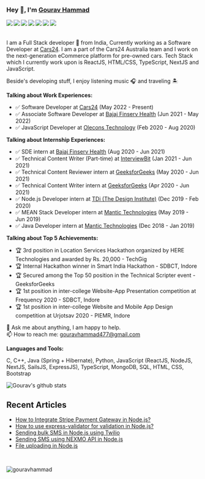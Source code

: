 ### Hey 👋, I'm [Gourav Hammad](https://gouravhammad.herokuapp.com)

<a href="https://www.linkedin.com/in/gouravhammad"> <img align="left" src="https://img.icons8.com/color/48/000000/linkedin.png"></img></a>
<a href="https://twitter.com/gouravhammad"> <img align="left" src="https://img.icons8.com/color/48/000000/twitter.png"></img></a>
<a href="https://www.facebook.com/gouravhammad477"> <img align="left" src="https://img.icons8.com/color/48/000000/facebook-new.png"></img></a>
<a href="https://www.instagram.com/gouravhammad"> <img align="left" src="https://img.icons8.com/color/48/000000/instagram-new.png"></img></a>
<a href="https://medium.com/@gouravhammad477"> <img align="left" src="https://img.icons8.com/color/48/000000/medium-monogram.png"></img></a>
<a href="https://www.youtube.com/channel/UCbLiJz8Td-XTjIt-7wxnNpw"> <img align="left" src="https://img.icons8.com/color/48/000000/youtube.png"></img></a>
<a href="https://gouravhammad.herokuapp.com/"> <img align="left" src="https://img.icons8.com/color/48/000000/shrug-emoticon.png"></img></a>
<br>
<br>
<br>
I am a Full Stack developer 🚀 from India, Currently working as a Software Developer at [Cars24](https://www.cars24.com/). I am a part of the Cars24 Australia team and I work on the next-generation eCommerce platform for pre-owned cars. Tech Stack which I currently work upon is ReactJS, HTML/CSS, TypeScript, NextJS and JavaScript.

Beside's developing stuff, I enjoy listening music 🎧 and traveling 🏝️

**Talking about Work Experiences:**
- ✅ Software Developer at [Cars24](https://www.cars24.com/) (May 2022 - Present)
- ✅ Associate Software Developer at [Bajaj Finserv Health](https://healthrx.co.in/) (Jun 2021 - May 2022)
- ✅ JavaScript Developer at [Olecons Technology](https://olecons.com/) (Feb 2020 - Aug 2020)

**Talking about Internship Experiences:**
- ✅ SDE intern at [Bajaj Finserv Health](https://healthrx.co.in/) (Aug 2020 - Jun 2021)
- ✅ Technical Content Writer (Part-time) at [InterviewBit](https://www.interviewbit.com/) (Jan 2021 - Jun 2021)
- ✅ Technical Content Reviewer intern at [GeeksforGeeks](https://geeksforgeeks.org/) (May 2020 - Jun 2021)
- ✅ Technical Content Writer intern at [GeeksforGeeks](https://geeksforgeeks.org/) (Apr 2020 - Jun 2021) 
- ✅ Node.js Developer intern at [TDi (The Design Institute)](https://thedesigninstitute.in/) (Dec 2019 - Feb 2020)
- ✅ MEAN Stack Developer intern at [Mantic Technologies](https://www.linkedin.com/company/mantic-technologies/about/) (May 2019 - Jun 2019)
- ✅ Java Developer intern at [Mantic Technologies](https://www.linkedin.com/company/mantic-technologies/about/) (Dec 2018 - Jan 2019)

**Talking about Top 5 Achievements:**
- 🏆 3rd position in Location Services Hackathon organized by HERE Technologies and awarded by Rs. 20,000 - TechGig
- 🏆 Internal Hackathon winner in Smart India Hackathon - SDBCT, Indore
- 🏆 Secured among the Top 50 position in the Technical Scripter event - GeeksforGeeks
- 🏆 1st position in inter-college Website-App Presentation competition at Frequency 2020 - SDBCT, Indore
- 🏆 1st position in inter-college Website and Mobile App Design competition at Urjotsav 2020 - PIEMR, Indore

💬 Ask me about anything, I am happy to help. <br />
📫 How to reach me: gouravhammad477@gmail.com

**Languages and Tools:**  <br/> 
<div align="left">  
C, C++, Java (Spring + Hibernate), Python, JavaScript (ReactJS, NodeJS, NextJS, SailsJS, ExpressJS), TypeScript, MongoDB, SQL, HTML, CSS, Bootstrap
</div>

![Gourav's github stats](https://github-readme-stats.vercel.app/api?username=gouravhammad&&show_icons=true&title_color=ffffff&icon_color=bb2acf&text_color=daf7dc&bg_color=151515) 


## Recent Articles  
<!-- BLOG-POST-LIST:START -->
- [How to Integrate Stripe Payment Gateway in Node.js?](https://www.geeksforgeeks.org/how-to-integrate-stripe-payment-gateway-in-node-js/)
- [How to use express-validator for validation in Node.js?](https://medium.com/@gouravhammad477/validation-in-node-js-using-the-express-validator-module-cd815ec082f1)
- [Sending bulk SMS in Node.js using Twilio](https://www.geeksforgeeks.org/sending-bulk-sms-in-node-js-using-twilio/)
- [Sending SMS using NEXMO API in Node.js](https://www.geeksforgeeks.org/sending-sms-using-nexmo-api-in-node-js/)
- [File uploading in Node.js](https://www.geeksforgeeks.org/file-uploading-in-node-js/)
<!-- BLOG-POST-LIST:END -->  
  
<br />
<p align="left"> <img src="https://komarev.com/ghpvc/?username=gouravhammad" alt="gouravhammad" /> </p>
